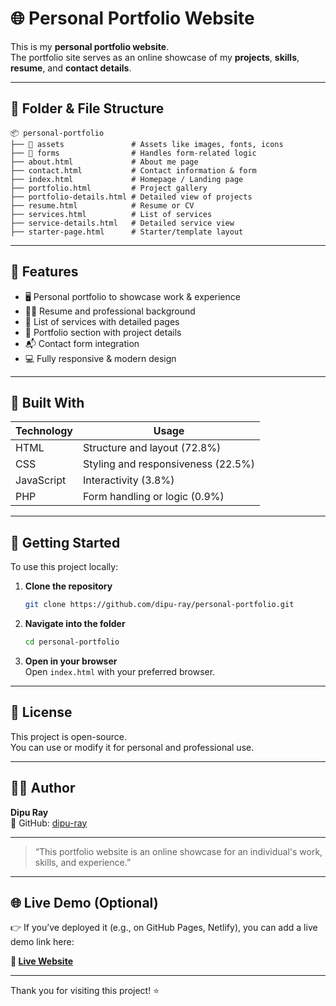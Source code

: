 
# 🌐 Personal Portfolio Website

This is my **personal portfolio website**.  
The portfolio site serves as an online showcase of my **projects**, **skills**, **resume**, and **contact details**.

---

## 📁 Folder & File Structure

```
📦 personal-portfolio
├── 📁 assets               # Assets like images, fonts, icons
├── 📁 forms                # Handles form-related logic
├── about.html             # About me page
├── contact.html           # Contact information & form
├── index.html             # Homepage / Landing page
├── portfolio.html         # Project gallery
├── portfolio-details.html # Detailed view of projects
├── resume.html            # Resume or CV
├── services.html          # List of services
├── service-details.html   # Detailed service view
├── starter-page.html      # Starter/template layout
```

---

## 🌟 Features

- 🖥️ Personal portfolio to showcase work & experience
- 🧑‍💼 Resume and professional background
- 🧰 List of services with detailed pages
- 📂 Portfolio section with project details
- 📬 Contact form integration
- 💻 Fully responsive & modern design

---

## 🔧 Built With

| Technology | Usage                         |
|------------|-------------------------------|
| HTML       | Structure and layout (72.8%)  |
| CSS        | Styling and responsiveness (22.5%) |
| JavaScript | Interactivity (3.8%)          |
| PHP        | Form handling or logic (0.9%) |

---

## 🚀 Getting Started

To use this project locally:

1. **Clone the repository**  
   ```bash
   git clone https://github.com/dipu-ray/personal-portfolio.git
   ```

2. **Navigate into the folder**  
   ```bash
   cd personal-portfolio
   ```

3. **Open in your browser**  
   Open `index.html` with your preferred browser.

---

## 📄 License

This project is open-source.  
You can use or modify it for personal and professional use.

---

## 👨‍💻 Author

**Dipu Ray**  
🔗 GitHub: [dipu-ray](https://github.com/dipu-ray)

---

> “This portfolio website is an online showcase for an individual's work, skills, and experience.”

---

## 🌐 Live Demo (Optional)

👉 If you’ve deployed it (e.g., on GitHub Pages, Netlify), you can add a live demo link here:

**🔗 [Live Website](https://your-live-site-link.com)**

---

Thank you for visiting this project! ⭐
